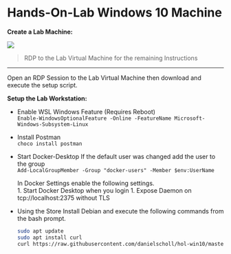 # Hands-On-Lab Windows 10 Machine


__Create a Lab Machine:__

<a href="https://portal.azure.com/#create/Microsoft.Template/uri/https%3A%2F%2Fraw.githubusercontent.com%2Fdanielscholl%2Fhol-win10%2Fmaster%2Fazuredeploy.json" target="_blank">
    <img src="http://azuredeploy.net/deploybutton.png"/>
</a>

> RDP to the Lab Virtual Machine for the remaining Instructions

---------------------------------------------------------------

Open an RDP Session to the Lab Virtual Machine then download and execute the setup script.

__Setup the Lab Workstation:__

- Enable WSL Windows Feature  (Requires Reboot)  
    `Enable-WindowsOptionalFeature -Online -FeatureName Microsoft-Windows-Subsystem-Linux`
    
- Install Postman  
    `choco install postman`

- Start Docker-Desktop
   If the default user was changed add the user to the group  
    `Add-LocalGroupMember -Group "docker-users" -Member $env:UserName`
    
   In Docker Settings enable the following settings.  
        1. Start Docker Desktop when you login
        1. Expose Daemon on tcp://localhost:2375 without TLS

- Using the Store Install Debian and execute the following commands from the bash prompt.
    ```bash
    sudo apt update
    sudo apt install curl
    curl https://raw.githubusercontent.com/danielscholl/hol-win10/master/setup.sh | sudo bash
    ```
